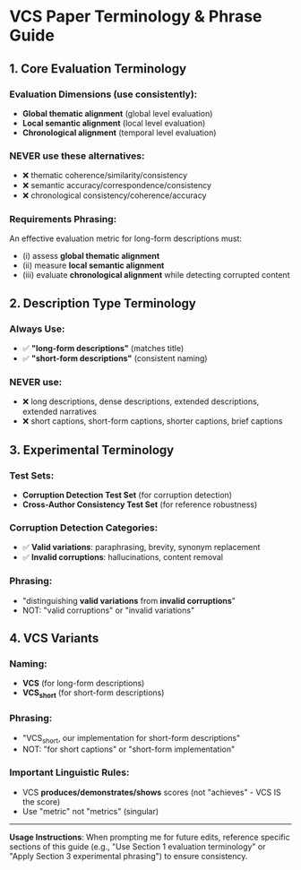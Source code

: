 # **VCS Paper Terminology & Phrase Guide**

## **1. Core Evaluation Terminology**

### **Evaluation Dimensions** (use consistently):
- **Global thematic alignment** (global level evaluation)
- **Local semantic alignment** (local level evaluation)  
- **Chronological alignment** (temporal level evaluation)

### **NEVER use these alternatives**:
- ❌ thematic coherence/similarity/consistency
- ❌ semantic accuracy/correspondence/consistency
- ❌ chronological consistency/coherence/accuracy

### **Requirements Phrasing**:
An effective evaluation metric for long-form descriptions must:
- (i) assess **global thematic alignment**
- (ii) measure **local semantic alignment** 
- (iii) evaluate **chronological alignment** while detecting corrupted content

## **2. Description Type Terminology**

### **Always Use**:
- ✅ **"long-form descriptions"** (matches title)
- ✅ **"short-form descriptions"** (consistent naming)

### **NEVER use**:
- ❌ long descriptions, dense descriptions, extended descriptions, extended narratives
- ❌ short captions, short-form captions, shorter captions, brief captions

## **3. Experimental Terminology**

### **Test Sets**:
- **Corruption Detection Test Set** (for corruption detection)
- **Cross-Author Consistency Test Set** (for reference robustness)

### **Corruption Detection Categories**:
- ✅ **Valid variations**: paraphrasing, brevity, synonym replacement
- ✅ **Invalid corruptions**: hallucinations, content removal

### **Phrasing**:
- "distinguishing **valid variations** from **invalid corruptions**"
- NOT: "valid corruptions" or "invalid variations"

## **4. VCS Variants**

### **Naming**:
- **VCS** (for long-form descriptions)
- **VCS$_{\text{short}}$** (for short-form descriptions)

### **Phrasing**:
- "VCS$_{\text{short}}$, our implementation for short-form descriptions"
- NOT: "for short captions" or "short-form implementation"

### **Important Linguistic Rules**:
- VCS **produces/demonstrates/shows** scores (not "achieves" - VCS IS the score)
- Use "metric" not "metrics" (singular)

---

**Usage Instructions**: When prompting me for future edits, reference specific sections of this guide (e.g., "Use Section 1 evaluation terminology" or "Apply Section 3 experimental phrasing") to ensure consistency.